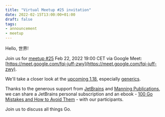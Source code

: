 ```yaml
---
title: "Virtual Meetup #25 invitation"
date: 2022-02-15T13:00:00+01:00
draft: false
tags:
- announcement
- meetup
---
```


Hello, 世界!

Join us for [meetup #25](https://www.meetup.com/Leipzig-Golang/events/282941887/) Feb 22, 2022
19:00 CET via Google Meet:
[https://meet.google.com/fqi-juff-zwy](https://meet.google.com/fqi-juff-zwy).

We'll take a closer look at the [upcoming 1.18](https://tip.golang.org/doc/go1.18), especially [generics](https://tip.golang.org/doc/go1.18#generics).

Thanks to the generous support from [JetBrains](https://www.jetbrains.com/) and
[Manning Publications](https://www.manning.com/), we can share a JetBrains
personal subscription and an ebook - [100 Go Mistakes and How to
Avoid Them](https://www.manning.com/books/100-go-mistakes-and-how-to-avoid-them) - with our participants.

Join us to discuss all things Go.


<!--

TODO: outreach.

* https://www.linkedin.com/posts/martin-czygan-58348842_leipzig-golang-meetup-23-activity-6868910290419929089-7pl6

-->
